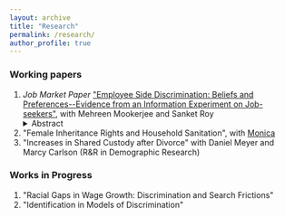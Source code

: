 ```yaml
---
layout: archive
title: "Research"
permalink: /research/
author_profile: true
---
```


### Working papers


1. *Job Market Paper* ["Employee Side Discrimination: Beliefs and Preferences--Evidence from an Information Experiment on Job-seekers"](https://ssc.wisc.edu/~alam4/Alam_JMP.pdf), with Mehreen Mookerjee and Sanket Roy
    <details>
    <summary>Abstract</summary>
    <br>
    In this paper we answer a novel question of whether preferences and beliefs of employees on managers gender and quality, contribute towards generating glass-ceilings for females at the managerial level. If employees do not want to work for female managers, then they would need a wage premium to do so. This would dis-incentivize firm executives to promote or hire females as managersthus generating glass-ceilings at managerial levels, resulting from such employee choices. In order to estimate employee preferences and beliefs, we design and conduct a novel information experiment within a hypothetical job choice survey. In absence of information on manager quality, employees are indifferent between male and female managers. However, given information on manager quality, employees prefer to work for female managers. Using a structural model of job choice, we estimate employees are willing to give up 1.3-2.2% of average annual wages to work for female managers, on average. Hence in the absence of additional information on manager quality, employees believed female managers to be worse in quality. Estimating the model for each employee reveals that 60% prefer to work for female managers, and in absence of information on manager quality 62% believed male managers to be of better quality. We corroborate this result of negative beliefs on female manager quality in an expost survey where we directly elicit employee beliefs. The results suggest that glass ceilings for females at the managerial level, driven by discrimination by firm executiveswho decide on promotioncould be potentially underestimated.
    </details>
2. "Female Inheritance Rights and Household Sanitation", with [Monica](https://sites.google.com/view/monicauwmadison)
3. "Increases in Shared Custody after Divorce" with Daniel Meyer and Marcy Carlson (R&R in Demographic Research)

### Works in Progress
1. "Racial Gaps in Wage Growth: Discrimination and Search Frictions"
2. "Identification in Models of Discrimination" 
